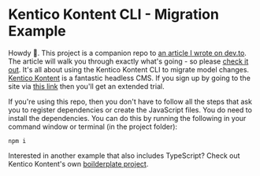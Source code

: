 # Kentico Kontent CLI - Migration Example
Howdy :wave:. This project is a companion repo to [an article I wrote on dev.to](https://dev.to/meandmyrobot/migrating-model-changes-with-the-kentico-kontent-cli-2iba). The article will walk you through exactly what's going - so please [check it out](https://dev.to/meandmyrobot/migrating-model-changes-with-the-kentico-kontent-cli-2iba). It's all about using the Kentico Kontent CLI to migrate model changes. [Kentico Kontent](https://kontent.ai/?utm_source=medium_content_modelling_series_part1&utm_medium=mvp_94301&utm_campaign=extended_trial
) is a fantastic headless CMS. If you sign up by going to the site via [this link](https://kontent.ai/?utm_source=medium_content_modelling_series_part1&utm_medium=mvp_94301&utm_campaign=extended_trial
) then you'll get an extended trial.

If you're using this repo, then you don't have to follow all the steps that ask you to register dependencies or create the JavaScript files. You do need to install the dependencies. You can do this by running the following in your command window or terminal (in the project folder):

```shell
npm i
```

Interested in another example that also includes TypeScript? Check out Kentico Kontent's own [boilderplate project](https://github.com/Kentico/kontent-migrations-boilerplate).
